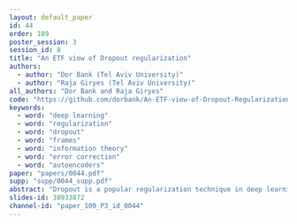 ```yaml
---
layout: default_paper
id: 44
order: 109
poster_session: 3
session_id: 8
title: "An ETF view of Dropout regularization"
authors:
  - author: "Dor Bank (Tel Aviv University)"
  - author: "Raja Giryes (Tel Aviv University)"
all_authors: "Dor Bank and Raja Giryes"
code: "https://github.com/dorbank/An-ETF-view-of-Dropout-Regularization"
keywords:
  - word: "deep learning"
  - word: "regularization"
  - word: "dropout"
  - word: "frames"
  - word: "information theory"
  - word: "error correction"
  - word: "autoencoders"
paper: "papers/0044.pdf"
supp: "supp/0044_supp.pdf"
abstract: "Dropout is a popular regularization technique in deep learning. Yet, the reason for its success is still not fully understood. This paper provides a new interpretation of Dropout from a frame theory perspective. By drawing a connection to recent developments in analog channel coding, we suggest that for a certain family of autoencoders with a linear encoder, optimizing the encoder with dropout regularization leads to an equiangular tight frame (ETF). Since this optimization is non-convex, we add another regularization that promotes such structures by minimizing the cross-correlation between filters in the network. We demonstrate its applicability in convolutional and fully connected layers in both feed-forward and recurrent networks. All these results suggest that there is indeed a relationship between dropout and ETF structure of the regularized linear operations."
slides-id: 38933872
channel-id: "paper_109_P3_id_0044"
---
```

